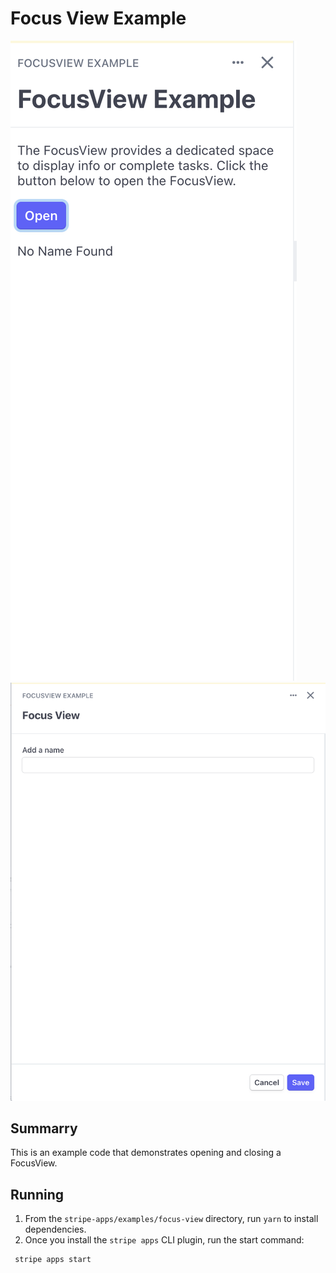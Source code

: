# Focus View Example

![Screenshot](./screenshot-1.png)
![Screenshot](./screenshot-2.png)

## Summarry

This is an example code that demonstrates opening and closing a FocusView.

## Running

1. From the `stripe-apps/examples/focus-view` directory, run `yarn` to install dependencies.
2. Once you install the `stripe apps` CLI plugin, run the start command:

```
 stripe apps start
```
